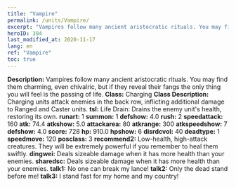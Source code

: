 ```yaml
---
title: "Vampire"
permalink: /units/Vampire/
excerpt: "Vampires follow many ancient aristocratic rituals. You may find them charming, even chivalric, but if they reveal their fangs the only thing you will feel is the passing of life."
heroID: 304
last_modified_at: 2020-11-17
lang: en
ref: "Vampire"
toc: true
---
```

 **Description:** Vampires follow many ancient aristocratic rituals. You may find them charming, even chivalric, but if they reveal their fangs the only thing you will feel is the passing of life.
 **Class:** Charging
 **Class Description:** Charging units attack enemies in the back row, inflicting additional damage to Ranged and Caster units.
 **tsl:** Life Drain: Drains the enemy unit's health, restoring its own.
 **runart:** 1
 **summon:** 1
 **defshow:** 4.0
 **rush:** 2
 **speedattack:** 160
 **atk:** 74.4
 **atkshow:** 5.0
 **attackarea:** 80
 **atkrange:** 300
 **atkspeedshow:** 7
 **defshow:** 4.0
 **score:** 728
 **hp:** 910.0
 **hpshow:** 6
 **disrdcvol:** 40
 **deadtype:** 1
 **speedmove:** 120
 **posclass:** 3
 **recommend2:** Low-health, high-attack creatures. They will be extremely powerful if you remember to heal them swiftly.
 **dingwei:** Deals sizeable damage when it has more health than your enemies.
 **sharedsc:** Deals sizeable damage when it has more health than your enemies.
 **talk1:** No one can break my lance!
 **talk2:** Only the dead stand before me!
 **talk3:** I stand fast for my home and my country!
